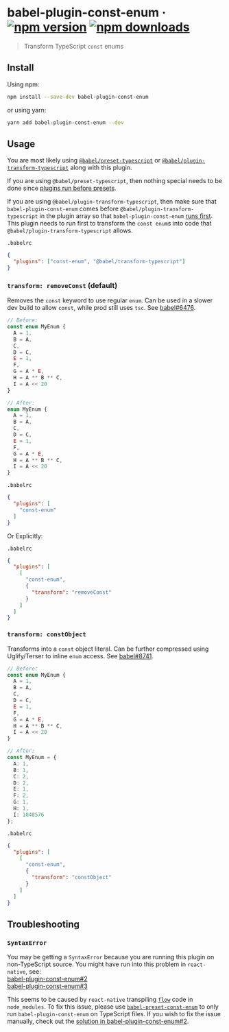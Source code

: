 # babel-plugin-const-enum &middot; [![npm version](https://img.shields.io/npm/v/babel-plugin-const-enum.svg?style=flat)](https://www.npmjs.com/package/babel-plugin-const-enum) [![npm downloads](https://img.shields.io/npm/dm/babel-plugin-const-enum.svg?style=flat)](https://www.npmjs.com/package/babel-plugin-const-enum)

> Transform TypeScript `const` enums

## Install

Using npm:

```sh
npm install --save-dev babel-plugin-const-enum
```

or using yarn:

```sh
yarn add babel-plugin-const-enum --dev
```

## Usage

You are most likely using
[`@babel/preset-typescript`](https://babeljs.io/docs/en/babel-preset-typescript)
or
[`@babel/plugin-transform-typescript`](https://babeljs.io/docs/en/babel-plugin-transform-typescript)
along with this plugin.

If you are using `@babel/preset-typescript`, then nothing special needs to be
done since
[plugins run before presets](https://babeljs.io/docs/en/plugins/#plugin-ordering).

If you are using `@babel/plugin-transform-typescript`, then make sure that
`babel-plugin-const-enum` comes before
`@babel/plugin-transform-typescript` in the plugin array so that
`babel-plugin-const-enum` [runs first](https://babeljs.io/docs/en/plugins/#plugin-ordering).
This plugin needs to run first to transform the `const enum`s into code that
`@babel/plugin-transform-typescript` allows.

`.babelrc`

```json
{
  "plugins": ["const-enum", "@babel/transform-typescript"]
}
```

### `transform: removeConst` (default)

Removes the `const` keyword to use regular `enum`.
Can be used in a slower dev build to allow `const`, while prod still uses `tsc`.
See [babel#6476](https://github.com/babel/babel/issues/6476).

```ts
// Before:
const enum MyEnum {
  A = 1,
  B = A,
  C,
  D = C,
  E = 1,
  F,
  G = A * E,
  H = A ** B ** C,
  I = A << 20
}

// After:
enum MyEnum {
  A = 1,
  B = A,
  C,
  D = C,
  E = 1,
  F,
  G = A * E,
  H = A ** B ** C,
  I = A << 20
}
```

`.babelrc`
```json
{
  "plugins": [
    "const-enum"
  ]
}
```

Or Explicitly:

`.babelrc`
```json
{
  "plugins": [
    [
      "const-enum",
      {
        "transform": "removeConst"
      }
    ]
  ]
}
```

### `transform: constObject`

Transforms into a `const` object literal.
Can be further compressed using Uglify/Terser to inline `enum` access.
See [babel#8741](https://github.com/babel/babel/issues/8741).

```ts
// Before:
const enum MyEnum {
  A = 1,
  B = A,
  C,
  D = C,
  E = 1,
  F,
  G = A * E,
  H = A ** B ** C,
  I = A << 20
}

// After:
const MyEnum = {
  A: 1,
  B: 1,
  C: 2,
  D: 2,
  E: 1,
  F: 2,
  G: 1,
  H: 1,
  I: 1048576
};
```

`.babelrc`
```json
{
  "plugins": [
    [
      "const-enum",
      {
        "transform": "constObject"
      }
    ]
  ]
}
```

## Troubleshooting

### `SyntaxError`

You may be getting a `SyntaxError` because you are running this plugin on
non-TypeScript source. You might have run into this problem in `react-native`,
see:<br>
[babel-plugin-const-enum#2](https://github.com/dosentmatter/babel-plugin-const-enum/issues/2)<br>
[babel-plugin-const-enum#3](https://github.com/dosentmatter/babel-plugin-const-enum/issues/3)

This seems to be caused by `react-native` transpiling
[`flow`](https://flow.org/) code in `node_modules`.
To fix this issue, please use
[`babel-preset-const-enum`](https://github.com/dosentmatter/babel-preset-const-enum)
to only run `babel-plugin-const-enum` on TypeScript files.
If you wish to fix the issue manually, check out the
[solution in babel-plugin-const-enum#2](https://github.com/dosentmatter/babel-plugin-const-enum/issues/2#issuecomment-542859348).
